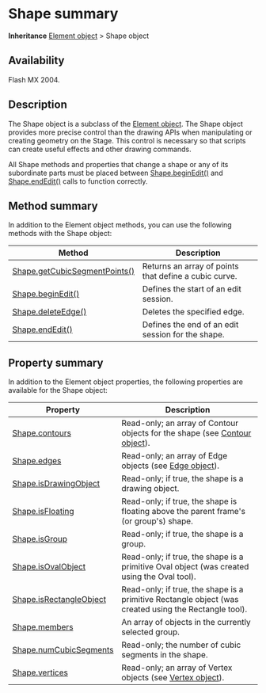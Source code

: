 # Shape summary

**Inheritance** [Element object](../Element_object/Element_summary.md) > Shape object

## Availability

Flash MX 2004.

## Description

The Shape object is a subclass of the [Element object](../Element_object/Element_summary.md). The Shape object provides more precise control than the drawing APIs when manipulating or creating geometry on the Stage. This control is necessary so that scripts can create useful effects and other drawing commands.

All Shape methods and properties that change a shape or any of its subordinate parts must be placed between [Shape.beginEdit()](../Shape_object/Shape.md) and [Shape.endEdit()](../Shape_object/Shape4.md) calls to function correctly.

## Method summary

In addition to the Element object methods, you can use the following methods with the Shape object:

| **Method** | **Description** |
| --- | --- |
| [Shape.getCubicSegmentPoints()](../Shape_object/Shape5.md) | Returns an array of points that define a cubic curve. |
| [Shape.beginEdit()](../Shape_object/Shape.md) | Defines the start of an edit session. |
| [Shape.deleteEdge()](../Shape_object/Shape2.md) | Deletes the specified edge. |
| [Shape.endEdit()](../Shape_object/Shape4.md) | Defines the end of an edit session for the shape. |

## Property summary

In addition to the Element object properties, the following properties are available for the Shape object:

| **Property** | **Description** |
| --- | --- |
| [Shape.contours](../Shape_object/Shape1.md) | Read-only; an array of Contour objects for the shape (see [Contour object](../Contour_object/Contour_summary.md)). |
| [Shape.edges](../Shape_object/Shape3.md) | Read-only; an array of Edge objects (see [Edge object](../Edge_object/Edge_summary.md)). |
| [Shape.isDrawingObject](../Shape_object/Shape6.md) | Read-only; if true, the shape is a drawing object. |
| [Shape.isFloating](../Shape_object/Shape7.md) | Read-only; if true, the shape is floating above the parent frame's (or group's) shape. |
| [Shape.isGroup](../Shape_object/Shape8.md) | Read-only; if true, the shape is a group. |
| [Shape.isOvalObject](../Shape_object/Shape9.md) | Read-only; if true, the shape is a primitive Oval object (was created using the Oval tool). |
| [Shape.isRectangleObject](../Shape_object/Shape10.md) | Read-only; if true, the shape is a primitive Rectangle object (was created using the Rectangle tool). |
| [Shape.members](../Shape_object/Shape11.md) | An array of objects in the currently selected group. |
| [Shape.numCubicSegments](../Shape_object/Shape12.md) | Read-only; the number of cubic segments in the shape. |
| [Shape.vertices](../Shape_object/Shape13.md) | Read-only; an array of Vertex objects (see [Vertex object](../Vertex_object/Vertex_summary.md)). |
